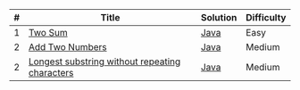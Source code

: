 | # | Title | Solution | Difficulty |
|---| ----- | -------- | ---------- |
|1|[Two Sum](https://leetcode-cn.com/problems/two-sum/) | [Java](./src/main/java/me/huqiao/leecode/twosum/TwoSum.java)|Easy|
|2|[Add Two Numbers](https://leetcode-cn.com/problems/add-two-numbers/) | [Java](./src/main/java/me/huqiao/leecode/addtwonum/AddTwoNum.java)|Medium|
|2|[Longest substring without repeating characters](https://leetcode-cn.com/problems/longest-substring-without-repeating-characters/) | [Java](./src/main/java/me/huqiao/leecode/longestsubstringwithoutrepeatingcharacters/LongestSubstringWithoutRepeatingCharacters.java)|Medium|